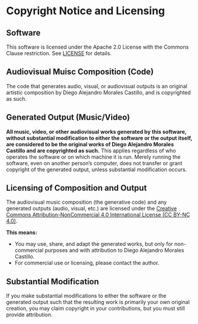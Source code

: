 # Copyright Notice and Licensing

## Software
This software is licensed under the Apache 2.0 License with the Commons Clause restriction. See [LICENSE](LICENSE) for details.

## Audiovisual Muisc Composition (Code)
The code that generates audio, visual, or audiovisual outputs is an original artistic composition by Diego Alejandro Morales Castillo, and is copyrighted as such.

## Generated Output (Music/Video)
**All music, video, or other audiovisual works generated by this software, without substantial modification to either the software or the output itself, are considered to be the original works of Diego Alejandro Morales Castillo and are copyrighted as such.**  This applies regardless of who operates the software or on which machine it is run. Merely running the software, even on another person’s computer, does not transfer or grant copyright of the generated output, unless substantial modification occurs.

## Licensing of Composition and Output
The audiovisual music composition (the generative code) and any generated outputs (audio, visual, etc.) are licensed under the [Creative Commons Attribution-NonCommercial 4.0 International License (CC BY-NC 4.0)](https://creativecommons.org/licenses/by-nc/4.0/).

**This means:**
- You may use, share, and adapt the generated works, but only for non-commercial purposes and with attribution to Diego Alejandro Morales Castillo.
- For commercial use or licensing, please contact the author.

## Substantial Modification
If you make substantial modifications to either the software or the generated output such that the resulting work is primarily your own original creation, you may claim copyright in your contributions, but you must still provide attribution.
